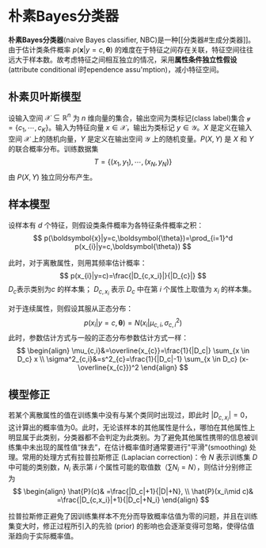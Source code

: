 # 朴素Bayes分类器

**朴素Bayes分类器**(naive Bayes classifier, NBC)是一种[[分类器#生成分类器]]。由于估计类条件概率 $p(\boldsymbol{x}|y=c,\boldsymbol{\theta})$ 的难度在于特征之间存在关联，特征空间往往远大于样本数。故考虑特征之间相互独立的情况，采用**属性条件独立性假设**(attribute conditional i时ependence assu'mption)，减小特征空间。

## 朴素贝叶斯模型

设输入空间 $\mathcal{X} \subseteq \mathbb{R}^n$ 为 $n$ 维向量的集合，输出空间为类标记(class label)集合 $\mathcal{y} =\{ c_{1},\cdots,c_{K} \}$。输入为特征向量 $x \in \mathcal{X}$，输出为类标记 $y \in \mathcal{Y}$。$X$ 是定义在输入空间 $\mathcal{X}$ 上的随机向量，$Y$ 是定义在输出空间 $\mathcal{Y}$ 上的随机变量。$P(X,Y)$ 是 $X$ 和 $Y$ 的联合概率分布。训练数据集
$$ T=\{ (x_{1},y_{1}),\cdots , (x_{N},y_{N})\} $$
由 $P(X,Y)$ 独立同分布产生。

## 样本模型

设样本有 $d$ 个特征，则假设类条件概率为各特征条件概率之积：
$$ p(\boldsymbol{x}|y=c,\boldsymbol{\theta})=\prod_{i=1}^d p(x_{i}|y=c,\boldsymbol{\theta}) $$

此时，对于离散属性，则用其频率估计概率：
$$ p(x_{i}|y=c)=\frac{|D_{c,x_i}|}{|D_{c}|} $$
$D_c$表示类别为$c$ 的样本集； $D_{c,x_i}$ 表示 $D_c$ 中在第 $i$ 个属性上取值为 $x_i$ 的样本集。


对于连续属性，则假设其服从正态分布：
$$ p(x_{i}|y=c,\boldsymbol{\theta})=N(x_{i}|\mu_{c,i},\sigma^2_{c,i})$$
此时，参数估计方式与一般的正态分布参数估计方式一样：
$$ \begin{align}
\mu_{c,i}&=\overline{x_{c}}=\frac{1}{|D_c|} \sum_{x \in D_c} x \\
\sigma^2_{c,i}&=s^2_{c}=\frac{1}{|D_c|-1} \sum_{x \in D_c} (x-\overline{x_{c}})^2
\end{align} $$


## 模型修正

若某个离散属性的值在训练集中没有与某个类同时出现过，即此时 $|D_{c,x_i}|=0$，这计算出的概率值为0。此时，无论该样本的其他属性是什么，哪怕在其他属性上明显属于此类别，分类器都不会判定为此类别。为了避免其他属性携带的信息被训练集中未出现的属性值“抹去”，在估计概率值时通常要进行"平滑"(smoothing) 处理。常用的处理方式有拉普拉斯修正 (Laplacian correction)：令 $N$ 表示训练集 $D$ 中可能的类别数，$N_{i}$ 表示第 $i$ 个属性可能的取值数（$\sum N_i=N$），则估计分别修正为
$$ \begin{align}
\hat{P}(c)& =\frac{|D_c|+1}{|D|+N},  \\
\hat{P}(x_i\mid c)& =\frac{|D_{c,x_i}|+1}{|D_c|+N_i} 
\end{align} $$

拉普拉斯修正避免了因训练集样本不充分而导致概率估值为零的问题，并且在训练集变大时，修正过程所引入的先验 (prior) 的影响也会逐渐变得可忽略，使得估值渐趋向于实际概率值。